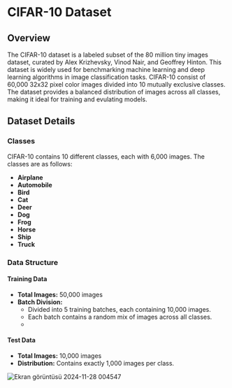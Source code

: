 # CIFAR-10 Dataset

## Overview
The CIFAR-10 dataset is a labeled subset of the 80 million tiny images dataset, curated by Alex Krizhevsky, Vinod Nair, and Geoffrey Hinton.
This dataset is widely used for benchmarking machine learning and deep learning algorithms in image classification tasks.
CIFAR-10 consist of 60,000 32x32 pixel color images divided into 10 mutually exclusive classes. 
The dataset provides a balanced distribution of images across all classes, making it ideal for training and evulating models.

## Dataset Details
  
### Classes
CIFAR-10 contains 10 different classes, each with 6,000 images. The classes are as follows:

- **Airplane**
- **Automobile**
- **Bird**
- **Cat**
- **Deer**
- **Dog**
- **Frog**
- **Horse**
- **Ship**
- **Truck**

### Data Structure

#### Training Data
  - **Total Images:** 50,000 images
  - **Batch Division:**
    - Divided into 5 training batches, each containing 10,000 images.
    - Each batch contains a random mix of images across all classes.
    - 
#### Test Data
  - **Total Images:** 10,000 images
  - **Distribution:** Contains exactly 1,000 images per class.

![Ekran görüntüsü 2024-11-28 004547](https://github.com/user-attachments/assets/ba2d640b-86ca-41f7-8b7b-cc82c686e906)
